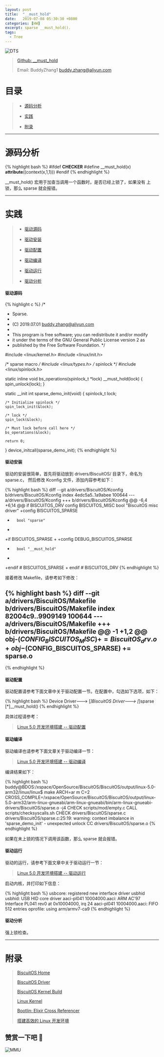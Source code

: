 ```yaml
---
layout: post
title:  "__must_hold"
date:   2019-07-08 05:30:30 +0800
categories: [HW]
excerpt: sparse __must_hold().
tags:
  - Tree
---
```


![DTS](/assets/PDB/BiscuitOS/kernel/IND00000B.jpg)

> [Github: __must_hold](https://github.com/BiscuitOS/HardStack/tree/master/Algorithem/sparse/API/__must_hold)
>
> Email: BuddyZhang1 <buddy.zhang@aliyun.com>

# 目录

> - [源码分析](#源码分析)
>
> - [实践](#实践)
>
> - [附录](#附录)

-----------------------------------

# <span id="源码分析">源码分析</span>

{% highlight bash %}
#ifdef __CHECKER__
#define __must_hold(x) __attribute__((context(x,1,1)))
#endif
{% endhighlight %}

__must_hold() 宏用于加查当调用一个函数时，是否已经上锁了，如果没有
上锁，那么 sparse 就会报错。

--------------------------------------------------

# <span id="实践">实践</span>

> - [驱动源码](#驱动源码)
>
> - [驱动安装](#驱动安装)
>
> - [驱动配置](#驱动配置)
>
> - [驱动编译](#驱动编译)
>
> - [驱动运行](#驱动运行)
>
> - [驱动分析](#驱动分析)

#### <span id="驱动源码">驱动源码</span>

{% highlight c %}
/*
 * Sparse.
 *
 * (C) 2019.07.01 <buddy.zhang@aliyun.com>
 *
 * This program is free software; you can redistribute it and/or modify
 * it under the terms of the GNU General Public License version 2 as
 * published by the Free Software Foundation.
 */

#include <linux/kernel.h>
#include <linux/init.h>

/* sparse macro */
#include <linux/types.h>
/* spinlock */
#include <linux/spinlock.h>

static inline void bs_operations(spinlock_t *lock)
	__must_hold(lock)
{
	spin_unlock(lock);
}

static __init int sparse_demo_init(void)
{
	spinlock_t lock;

	/* Initialize spinlock */
	spin_lock_init(&lock);

	/* lock */
	spin_lock(&lock);

	/* Must lock before call here */
	bs_operations(&lock);

	return 0;
}
device_initcall(sparse_demo_init);
{% endhighlight %}

#### <span id="驱动安装">驱动安装</span>

驱动的安装很简单，首先将驱动放到 drivers/BiscuitOS/ 目录下，命名为 sparse.c，
然后修改 Kconfig 文件，添加内容参考如下：

{% highlight bash %}
diff --git a/drivers/BiscuitOS/Kconfig b/drivers/BiscuitOS/Kconfig
index 4edc5a5..1a9abee 100644
--- a/drivers/BiscuitOS/Kconfig
+++ b/drivers/BiscuitOS/Kconfig
@@ -6,4 +6,14 @@ if BISCUITOS_DRV
config BISCUITOS_MISC
        bool "BiscuitOS misc driver"
+config BISCUITOS_SPARSE
+       bool "sparse"
+
+if BISCUITOS_SPARSE
+
+config DEBUG_BISCUITOS_SPARSE
+       bool "__must_hold"
+
+endif # BISCUITOS_SPARSE
+
endif # BISCUITOS_DRV
{% endhighlight %}

接着修改 Makefile，请参考如下修改：

{% highlight bash %}
diff --git a/drivers/BiscuitOS/Makefile b/drivers/BiscuitOS/Makefile
index 82004c9..9909149 100644
--- a/drivers/BiscuitOS/Makefile
+++ b/drivers/BiscuitOS/Makefile
@@ -1 +1,2 @@
obj-$(CONFIG_BISCUITOS_MISC)        += BiscuitOS_drv.o
+obj-$(CONFIG_BISCUITOS_SPARSE)     += sparse.o
--
{% endhighlight %}

#### <span id="驱动配置">驱动配置</span>

驱动配置请参考下面文章中关于驱动配置一节。在配置中，勾选如下选项，如下：

{% highlight bash %}
Device Driver--->
    [*]BiscuitOS Driver--->
        [*]sparse
            [*]__must_hold()
{% endhighlight %}

具体过程请参考：

> [Linux 5.0 开发环境搭建 -- 驱动配置](https://biscuitos.github.io/blog/Linux-5.0-arm32-Usermanual/#%E9%A9%B1%E5%8A%A8%E9%85%8D%E7%BD%AE)

#### <span id="驱动编译">驱动编译</span>

驱动编译也请参考下面文章关于驱动编译一节：

> [Linux 5.0 开发环境搭建 -- 驱动编译](https://biscuitos.github.io/blog/Linux-5.0-arm32-Usermanual/#%E7%BC%96%E8%AF%91%E9%A9%B1%E5%8A%A8)

编译结果如下：

{% highlight bash %}
buddy@BDOS:/xspace/OpenSource/BiscuitOS/BiscuitOS/output/linux-5.0-arm32/linux/linux$ make ARCH=ar
m C=2 CROSS_COMPILE=/xspace/OpenSource/BiscuitOS/BiscuitOS/output/linux-5.0-arm32/arm-linux-gnueabi/arm-linux-gnueabi/bin/arm-linux-gnueabi- drivers/BiscuitOS/sparse.o -j4
  CHECK   scripts/mod/empty.c
  CALL    scripts/checksyscalls.sh
  CHECK   drivers/BiscuitOS/sparse.c
drivers/BiscuitOS/sparse.c:25:19: warning: context imbalance in 'sparse_demo_init' - unexpected unlock
  CC      drivers/BiscuitOS/sparse.o
{% endhighlight %}

如果在未上锁的情况下调用该函数，那么 sparse 就会报错。

#### <span id="驱动运行">驱动运行</span>

驱动的运行，请参考下面文章中关于驱动运行一节：

> [Linux 5.0 开发环境搭建 -- 驱动运行](https://biscuitos.github.io/blog/Linux-5.0-arm32-Usermanual/#%E9%A9%B1%E5%8A%A8%E8%BF%90%E8%A1%8C)

启动内核，并打印如下信息：

{% highlight bash %}
usbcore: registered new interface driver usbhid
usbhid: USB HID core driver
aaci-pl041 10004000.aaci: ARM AC'97 Interface PL041 rev0 at 0x10004000, irq 24
aaci-pl041 10004000.aaci: FIFO 512 entries
oprofile: using arm/armv7-ca9
{% endhighlight %}

#### <span id="驱动分析">驱动分析</span>

强上锁检查。

-----------------------------------------------

# <span id="附录">附录</span>

> [BiscuitOS Home](https://biscuitos.github.io/)
>
> [BiscuitOS Driver](https://biscuitos.github.io/blog/BiscuitOS_Catalogue/)
>
> [BiscuitOS Kernel Build](https://biscuitos.github.io/blog/Kernel_Build/)
>
> [Linux Kernel](https://www.kernel.org/)
>
> [Bootlin: Elixir Cross Referencer](https://elixir.bootlin.com/linux/latest/source)
>
> [搭建高效的 Linux 开发环境](https://biscuitos.github.io/blog/Linux-debug-tools/)

## 赞赏一下吧 🙂

![MMU](/assets/PDB/BiscuitOS/kernel/HAB000036.jpg)
